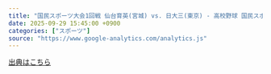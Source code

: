 ```yaml
---
title: "国民スポーツ大会1回戦 仙台育英(宮城) vs. 日大三(東京) - 高校野球 国民スポーツ大会 - ライブ配信 - スポーツナビ"
date: 2025-09-29 15:45:00 +0900
categories: ["スポーツ"]
source: "https://www.google-analytics.com/analytics.js"
---
```


[出典はこちら](https://www.google-analytics.com/analytics.js)
